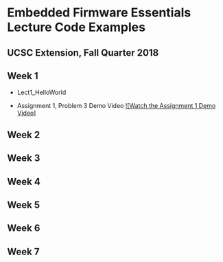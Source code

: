 # Embedded Firmware Essentials Lecture Code Examples
## UCSC Extension, Fall Quarter 2018

## Week 1

- Lect1_HelloWorld

- Assignment 1, Problem 3 Demo Video
[![Watch the Assignment 1 Demo Video]](https://youtu.be/i1oz08r7g78)

## Week 2

## Week 3

## Week 4

## Week 5

## Week 6

## Week 7
